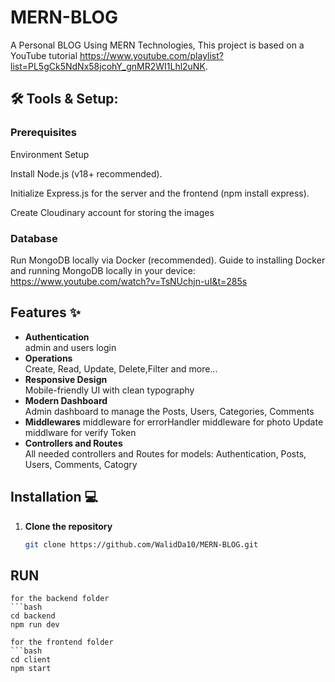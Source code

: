 # MERN-BLOG
A Personal BLOG Using MERN Technologies, This project is based on a YouTube tutorial https://www.youtube.com/playlist?list=PL5gCk5NdNx58jcohY_gnMR2WI1Lhl2uNK.

 ## 🛠️ Tools & Setup:
### Prerequisites
Environment Setup

Install Node.js (v18+ recommended).

Initialize Express.js for the server and the frontend (npm install express).

Create Cloudinary account for storing the images
### Database
Run MongoDB locally via Docker (recommended).
Guide to installing Docker and running MongoDB locally in your device: https://www.youtube.com/watch?v=TsNUchjn-uI&t=285s


## Features ✨

- **Authentication**  
   admin and users login 
- **Operations**  
  Create, Read, Update, Delete,Filter and more... 
- **Responsive Design**  
  Mobile-friendly UI with clean typography
- **Modern Dashboard**  
  Admin dashboard to manage the Posts, Users, Categories, Comments
- **Middlewares** 
 middleware for errorHandler
 middleware for photo Update
 middlware for verify Token
- **Controllers and Routes**  
 All needed controllers and Routes for models: Authentication, Posts, Users, Comments, Catogry   
 
  

## Installation 💻

1. **Clone the repository**
   ```bash
   git clone https://github.com/WalidDa10/MERN-BLOG.git
## RUN
    for the backend folder
    ```bash
    cd backend
    npm run dev
    
    for the frontend folder
    ```bash
    cd client
    npm start

